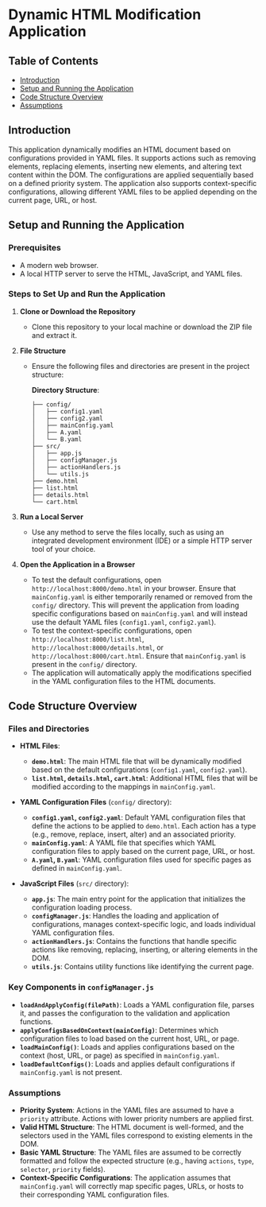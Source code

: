 # **Dynamic HTML Modification Application**

## **Table of Contents**
- [Introduction](#introduction)
- [Setup and Running the Application](#setup-and-running-the-application)
- [Code Structure Overview](#code-structure-overview)
- [Assumptions](#assumptions)

## **Introduction**

This application dynamically modifies an HTML document based on configurations provided in YAML files. It supports actions such as removing elements, replacing elements, inserting new elements, and altering text content within the DOM. The configurations are applied sequentially based on a defined priority system. The application also supports context-specific configurations, allowing different YAML files to be applied depending on the current page, URL, or host.

## **Setup and Running the Application**

### **Prerequisites**
- A modern web browser.
- A local HTTP server to serve the HTML, JavaScript, and YAML files.

### **Steps to Set Up and Run the Application**

1. **Clone or Download the Repository**
   - Clone this repository to your local machine or download the ZIP file and extract it.

2. **File Structure**
   - Ensure the following files and directories are present in the project structure:

     **Directory Structure**:
     ```
     ├── config/
     │   ├── config1.yaml
     │   ├── config2.yaml
     │   ├── mainConfig.yaml
     │   ├── A.yaml
     │   └── B.yaml
     ├── src/
     │   ├── app.js
     │   ├── configManager.js
     │   ├── actionHandlers.js
     │   └── utils.js
     ├── demo.html
     ├── list.html
     ├── details.html
     └── cart.html
     ```

3. **Run a Local Server**
   - Use any method to serve the files locally, such as using an integrated development environment (IDE) or a simple HTTP server tool of your choice.

4. **Open the Application in a Browser**
   - To test the default configurations, open `http://localhost:8000/demo.html` in your browser. Ensure that `mainConfig.yaml` is either temporarily renamed or removed from the `config/` directory. This will prevent the application from loading specific configurations based on `mainConfig.yaml` and will instead use the default YAML files (`config1.yaml`, `config2.yaml`).
   - To test the context-specific configurations, open `http://localhost:8000/list.html`, `http://localhost:8000/details.html`, or `http://localhost:8000/cart.html`. Ensure that `mainConfig.yaml` is present in the `config/` directory.
   - The application will automatically apply the modifications specified in the YAML configuration files to the HTML documents.

## **Code Structure Overview**

### **Files and Directories**

- **HTML Files**:
  - **`demo.html`**: The main HTML file that will be dynamically modified based on the default configurations (`config1.yaml`, `config2.yaml`).
  - **`list.html`, `details.html`, `cart.html`**: Additional HTML files that will be modified according to the mappings in `mainConfig.yaml`.

- **YAML Configuration Files** (`config/` directory):
  - **`config1.yaml`, `config2.yaml`**: Default YAML configuration files that define the actions to be applied to `demo.html`. Each action has a type (e.g., remove, replace, insert, alter) and an associated priority.
  - **`mainConfig.yaml`**: A YAML file that specifies which YAML configuration files to apply based on the current page, URL, or host.
  - **`A.yaml`, `B.yaml`**: YAML configuration files used for specific pages as defined in `mainConfig.yaml`.

- **JavaScript Files** (`src/` directory):
  - **`app.js`**: The main entry point for the application that initializes the configuration loading process.
  - **`configManager.js`**: Handles the loading and application of configurations, manages context-specific logic, and loads individual YAML configuration files.
  - **`actionHandlers.js`**: Contains the functions that handle specific actions like removing, replacing, inserting, or altering elements in the DOM.
  - **`utils.js`**: Contains utility functions like identifying the current page.

### **Key Components in `configManager.js`**
- **`loadAndApplyConfig(filePath)`**: Loads a YAML configuration file, parses it, and passes the configuration to the validation and application functions.
- **`applyConfigsBasedOnContext(mainConfig)`**: Determines which configuration files to load based on the current host, URL, or page.
- **`loadMainConfig()`**: Loads and applies configurations based on the context (host, URL, or page) as specified in `mainConfig.yaml`.
- **`loadDefaultConfigs()`**: Loads and applies default configurations if `mainConfig.yaml` is not present.

### **Assumptions**
- **Priority System**: Actions in the YAML files are assumed to have a `priority` attribute. Actions with lower priority numbers are applied first.
- **Valid HTML Structure**: The HTML document is well-formed, and the selectors used in the YAML files correspond to existing elements in the DOM.
- **Basic YAML Structure**: The YAML files are assumed to be correctly formatted and follow the expected structure (e.g., having `actions`, `type`, `selector`, `priority` fields).
- **Context-Specific Configurations**: The application assumes that `mainConfig.yaml` will correctly map specific pages, URLs, or hosts to their corresponding YAML configuration files.
